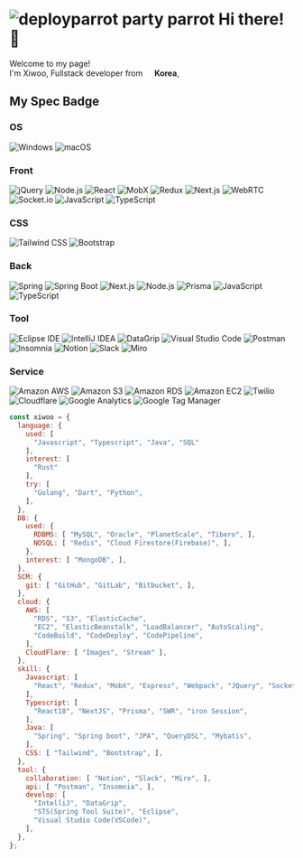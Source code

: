 
<h1>
  <img alt="deployparrot party parrot" title="deployparrot party parrot" loading="lazy" src="https://emojis.slackmojis.com/emojis/images/1643514559/5584/deployparrot.gif?1643514559"> Hi there! 👋
</h1>

<p>
  Welcome to my page! </br> 
  I'm Xiwoo, Fullstack developer from <img src="https://user-images.githubusercontent.com/37923216/181696444-1de22f34-85e2-4b83-885e-286a550271d6.png" width="13"/> <b>Korea</b>, 
</p>

<h2>My Spec Badge</h2>

<h3>OS</h3>
<p>
  <img alt="Windows" src="https://img.shields.io/badge/-Windows-0078D6?style=flat-square&logo=Windows&logoColor=white" />
  <img alt="macOS" src="https://img.shields.io/badge/-macOS-000000?style=flat-square&logo=macOS&logoColor=white" />
</p>

<h3>Front</h3>
<p>
  <img alt="jQuery" src="https://img.shields.io/badge/-jQuery-0769AD?style=flat-square&logo=jQuery&logoColor=white" />
  <img alt="Node.js" src="https://img.shields.io/badge/-Node.js-43853d?style=flat-square&logo=Node.js&logoColor=white" />
  <img alt="React" src="https://img.shields.io/badge/-React-45b8d8?style=flat-square&logo=react&logoColor=white" />
  <img alt="MobX" src="https://img.shields.io/badge/-MobX-FF9955?style=flat-square&logo=MobX&logoColor=white" />
  <img alt="Redux" src="https://img.shields.io/badge/-Redux-764ABC?style=flat-square&logo=redux&logoColor=white" />
  <img alt="Next.js" src="https://img.shields.io/badge/-Next.js-000000?style=flat-square&logo=Next.js&logoColor=white" />
  <img alt="WebRTC" src="https://img.shields.io/badge/-WebRTC-333333?style=flat-square&logo=WebRTC&logoColor=white" />
  <img alt="Socket.io" src="https://img.shields.io/badge/-Socket.io-010101?style=flat-square&logo=Socket.io&logoColor=white" />
  <img alt="JavaScript" src="https://img.shields.io/badge/-JavaScript-F7DF1E?style=flat-square&logo=JavaScript&logoColor=white" />
  <img alt="TypeScript" src="https://img.shields.io/badge/-TypeScript-3178C6?style=flat-square&logo=TypeScript&logoColor=white" />
</p>
<h3>CSS</h3>
<p>
  <img alt="Tailwind CSS" src="https://img.shields.io/badge/-Tailwind CSS-06B6D4?style=flat-square&logo=Tailwind CSS&logoColor=white" />
  <img alt="Bootstrap" src="https://img.shields.io/badge/-Bootstrap-7952B3?style=flat-square&logo=Bootstrap&logoColor=white" />
</p>
<h3>Back</h3>
<p>
  <img alt="Spring" src="https://img.shields.io/badge/-Spring-6DB33F?style=flat-square&logo=Spring&logoColor=white" />
  <img alt="Spring Boot" src="https://img.shields.io/badge/-Spring Boot-6DB33F?style=flat-square&logo=Spring Boot&logoColor=white" />
  <img alt="Next.js" src="https://img.shields.io/badge/-Next.js-000000?style=flat-square&logo=Next.js&logoColor=white" />
  <img alt="Node.js" src="https://img.shields.io/badge/-Node.js-43853d?style=flat-square&logo=Node.js&logoColor=white" />
  <img alt="Prisma" src="https://img.shields.io/badge/-Prisma-2D3748?style=flat-square&logo=Prisma&logoColor=white" />
  <img alt="JavaScript" src="https://img.shields.io/badge/-JavaScript-F7DF1E?style=flat-square&logo=JavaScript&logoColor=white" />
  <img alt="TypeScript" src="https://img.shields.io/badge/-TypeScript-3178C6?style=flat-square&logo=TypeScript&logoColor=white" />
</p>
<h3>Tool</h3>
<p>
  <img alt="Eclipse IDE" src="https://img.shields.io/badge/-Eclipse IDE-2C2255?style=flat-square&logo=Eclipse IDE&logoColor=white" />
  <img alt="IntelliJ IDEA" src="https://img.shields.io/badge/-IntelliJ IDEA-000000?style=flat-square&logo=IntelliJ IDEA&logoColor=white" />
  <img alt="DataGrip" src="https://img.shields.io/badge/-DataGrip-000000?style=flat-square&logo=DataGrip&logoColor=white" />
  <img alt="Visual Studio Code" src="https://img.shields.io/badge/-Visual Studio Code-007ACC?style=flat-square&logo=Visual Studio Code&logoColor=white" />
  <img alt="Postman" src="https://img.shields.io/badge/-Postman-FF6C37?style=flat-square&logo=Postman&logoColor=white" />
  <img alt="Insomnia" src="https://img.shields.io/badge/-Insomnia-4000BF?style=flat-square&logo=Insomnia&logoColor=white" />
  <img alt="Notion" src="https://img.shields.io/badge/-Notion-000000?style=flat-square&logo=Notion&logoColor=white" />
  <img alt="Slack" src="https://img.shields.io/badge/-Slack-4A154B?style=flat-square&logo=Slack&logoColor=white" />
  <img alt="Miro" src="https://img.shields.io/badge/-Miro-050038?style=flat-square&logo=Miro&logoColor=white" />
</p>
<h3>Service</h3>
<p>
  <img alt="Amazon AWS" src="https://img.shields.io/badge/-Amazon AWS-232F3E?style=flat-square&logo=Amazon AWS&logoColor=white" />
  <img alt="Amazon S3" src="https://img.shields.io/badge/-Amazon S3-569A31?style=flat-square&logo=Amazon S3&logoColor=white" />
  <img alt="Amazon RDS" src="https://img.shields.io/badge/-Amazon RDS-527FFF?style=flat-square&logo=Amazon RDS&logoColor=white" />
  <img alt="Amazon EC2" src="https://img.shields.io/badge/-Amazon EC2-FF9900?style=flat-square&logo=Amazon EC2&logoColor=white" />
  <img alt="Twilio" src="https://img.shields.io/badge/-Twilio-F22F46?style=flat-square&logo=Twilio&logoColor=white" />
  <img alt="Cloudflare" src="https://img.shields.io/badge/-Cloudflare-F38020?style=flat-square&logo=Cloudflare&logoColor=white" />
  <img alt="Google Analytics" src="https://img.shields.io/badge/-Google Analytics-E37400?style=flat-square&logo=Google Analytics&logoColor=white" />
  <img alt="Google Tag Manager" src="https://img.shields.io/badge/-Google Tag Manager-246FDB?style=flat-square&logo=Google Tag Manager&logoColor=white" />
</p>


```javascript
const xiwoo = {
  language: {
    used: [
      "Javascript", "Typescript", "Java", "SQL"
    ],
    interest: [
      "Rust"
    ],
    try: [
      "Golang", "Dart", "Python",
    ],
  },
  DB: {
    used: {
      RDBMS: [ "MySQL", "Oracle", "PlanetScale", "Tibero", ],
      NOSQL: [ "Redis", "Cloud Firestore(Firebase)", ],
    },
    interest: [ "MongoDB", ],
  },
  SCM: {
    git: [ "GitHub", "GitLab", "Bitbucket", ],
  },
  cloud: {
    AWS: [ 
      "RDS", "S3", "ElasticCache", 
      "EC2", "ElasticBeanstalk", "LoadBalancer", "AutoScaling", 
      "CodeBuild", "CodeDeploy", "CodePipeline",
    ],
    CloudFlare: [ "Images", "Stream" ],
  },
  skill: {
    Javascript: [
      "React", "Redux", "MobX", "Express", "Webpack", "JQuery", "SocketIO", "WebRTC",
    ],
    Typescript: [
      "React18", "NextJS", "Prisma", "SWR", "iron Session", 
    ],
    Java: [
      "Spring", "Spring boot", "JPA", "QueryDSL", "Mybatis",
    ],
    CSS: [ "Tailwind", "Bootstrap", ],
  },
  tool: {
    collaboration: [ "Notion", "Slack", "Miro", ],
    api: [ "Postman", "Insomnia", ],
    develop: [
      "IntelliJ", "DataGrip", 
      "STS(Spring Tool Suite)", "Eclipse", 
      "Visual Studio Code(VSCode)", 
    ],
  },
};
```


